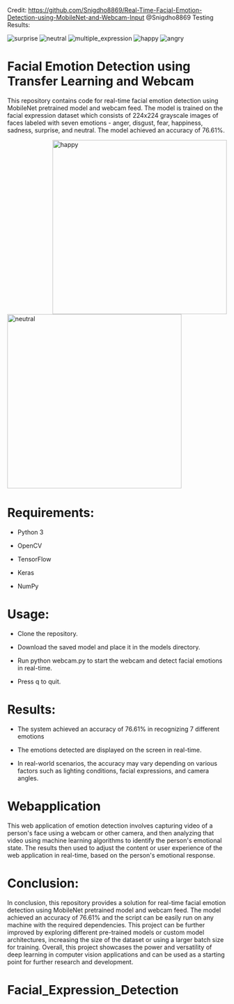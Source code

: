 Credit: https://github.com/Snigdho8869/Real-Time-Facial-Emotion-Detection-using-MobileNet-and-Webcam-Input @Snigdho8869
Testing Results:

![surprise](https://github.com/dannnnny12/Facial_Expression_Detection/assets/49478754/95aee47a-0bb0-4fa3-a35b-6a934eaf3cb0)
![neutral](https://github.com/dannnnny12/Facial_Expression_Detection/assets/49478754/35b8390d-2980-479b-b168-4bb7202fa08c)
![multiple_expression](https://github.com/dannnnny12/Facial_Expression_Detection/assets/49478754/18a6afb3-6a91-4e8c-8a5c-3ab85893b667)
![happy](https://github.com/dannnnny12/Facial_Expression_Detection/assets/49478754/40f6c4a7-88ee-4ee5-8f08-e910b95eca29)
![angry](https://github.com/dannnnny12/Facial_Expression_Detection/assets/49478754/c5f3c8c6-261c-4c00-be36-5229ec4cf4b5)






# Facial Emotion Detection using Transfer Learning and Webcam


This repository contains code for real-time facial emotion detection using MobileNet pretrained model and webcam feed. The model is trained on the facial expression dataset which consists of 224x224 grayscale images of faces labeled with seven emotions - anger, disgust, fear, happiness, sadness, surprise, and neutral. The model achieved an accuracy of 76.61%.

<img align="right" alt="happy" width="400" src="https://i.ibb.co/4JXgcYd/happy.png">

<img alt="neutral" width="400" src="https://i.ibb.co/JKQR9WR/neutral.png">



# Requirements:

* Python 3

* OpenCV

* TensorFlow

* Keras

* NumPy


# Usage:

* Clone the repository.

* Download the saved model and place it in the models directory.

* Run python webcam.py to start the webcam and detect facial emotions in real-time.

* Press q to quit.

# Results: 

* The system achieved an accuracy of 76.61% in recognizing 7 different emotions

* The emotions detected are displayed on the screen in real-time.

* In real-world scenarios, the accuracy may vary depending on various factors such as lighting conditions, facial expressions, and camera angles.

# Webapplication

This web application of emotion detection involves capturing video of a person's face using a webcam or other camera, and then analyzing that video using machine learning algorithms to identify the person's emotional state. The results then used to adjust the content or user experience of the web application in real-time, based on the person's emotional response.

# Conclusion:

In conclusion, this repository provides a solution for real-time facial emotion detection using MobileNet pretrained model and webcam feed. The model achieved an accuracy of 76.61% and the script can be easily run on any machine with the required dependencies. This project can be further improved by exploring different pre-trained models or custom model architectures, increasing the size of the dataset or using a larger batch size for training. Overall, this project showcases the power and versatility of deep learning in computer vision applications and can be used as a starting point for further research and development.
# Facial_Expression_Detection
